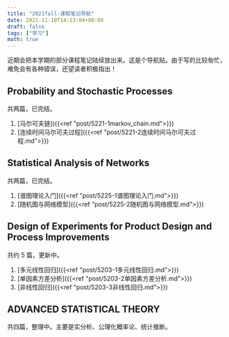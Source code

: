 ```yaml
---
title: "2021fall-课程笔记导航"
date: 2021-11-10T14:13:04+08:00
draft: false
tags: ["学习"]
math: true
---
```


近期会把本学期的部分课程笔记陆续放出来。这是个导航贴。由于写的比较匆忙，难免会有各种错误，还望读者积极指出！

<!--more-->

## Probability and Stochastic Processes

共两篇，已完结。

1. [马尔可夫链]({{<ref "post/5221-1markov_chain.md">}})
2. [连续时间马尔可夫过程]({{<ref "post/5221-2连续时间马尔可夫过程.md">}})

## Statistical Analysis of Networks

共两篇，已完结。

1. [谱图理论入门]({{<ref "post/5225-1谱图理论入门.md">}})
2. [随机图与网络模型]({{<ref "post/5225-2随机图与网络模型.md">}})

## Design of Experiments for Product Design and Process Improvements

共约 5 篇，更新中。

1. [多元线性回归]({{<ref "post/5203-1多元线性回归.md">}})
2. [单因素方差分析]({{<ref "post/5203-2单因素方差分析.md">}})
3. [非线性回归]({{<ref "post/5203-3非线性回归.md">}})

## ADVANCED STATISTICAL THEORY

共四篇，整理中。主要是实分析、公理化概率论、统计推断。